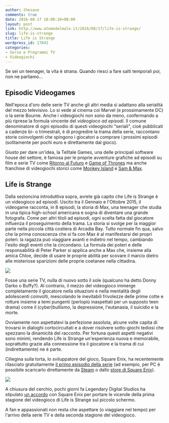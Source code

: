 ```yaml
---
author: thesave
comments: true
date: 2016-08-17 18:00:10+00:00
layout: post
link: http://www.atomodelmale.it/2016/08/17/life-is-strange/
slug: life-is-strange
title: Life is Strange
wordpress_id: 17043
categories:
- Serie e Programmi TV
- Videogiochi
---
```


Se sei un teenager, la vita è strana. Quando riesci a fare salti temporali poi, non ne parliamo...



## Episodic Videogames



Nell'epoca d'oro delle serie TV anche gli altri media si adattano alla serialità del mezzo televisivo. Lo si vede al cinema coi Marvel (e prossimamente DC) o la serie Bourne. Anche i videogiochi non sono da meno, confermando a più riprese la formula vincente del _videogioco ad episodi_. Il comune denominatore di ogni episodio di questi videogiochi "seriali", cioè pubblicati a cadenze bi- o trimestrali, è di progredire la trama della serie, raccontano storie coinvolgenti che spingono i giocatori a comprare i prossimi episodi (solitamente per pochi euro e direttamente dal gioco).

Giusto per dare un'idea, la Telltale Games, una delle principali software house del settore, è famosa per le proprie avventure grafiche ad episodi su film e serie TV come [Ritorno al Futuro](https://www.wikiwand.com/en/Back_to_the_Future:_The_Game) e [Game of Thrones](https://www.wikiwand.com/en/Game_of_Thrones_(2014_video_game)) ma anche franchise di videogiochi storici come [Monkey Island](https://www.wikiwand.com/en/Tales_of_Monkey_Island) e [Sam & Max](https://www.wikiwand.com/en/Sam_%26_Max_Save_the_World).



## Life is Strange



Dalla sezioncina introduttiva sopra, avrete già capito che Life is Strange è un videogioco ad episodi. Uscito tra il Gennaio e l'Ottobre 2015, il videogame racconta, in 8 episodi, la storia di Max, una teenager che studia in una tipica high-school americana e sogna di diventare una grande fotografa. Come per altri titoli ad episodi, ogni scelta fatta dal giocatore influenza il proseguimento della trama. La storia si svolge per la maggior parte nella piccola città costiera di Arcadia Bay. Tutto normale fin qua, salvo che la prima conoscenza che si fa con Max è al manifestarsi dei propri poteri: la ragazza può viaggiare avanti e indietro nel tempo, cambiando l'esito degli eventi che la circondano. La formula dei poteri e delle responsabilità di Peter Parker si applica anche a Max che, insieme alla amica Chloe, decide di usare le proprie abilità per scovare il marcio dietro alle misteriose sparizioni delle proprie coetanee nella cittadina.

![](http://www.atomodelmale.it/wp-content/uploads/2016/08/life_is_strange001-1024x562.jpg)

Fosse una serie TV, nulla di nuovo sotto il sole (qualcuno ha detto Donny Darko o Buffy?). Al contrario, il mezzo del videogioco immerge completamente il giocatore nella situazioni e nella mentalità degli adolescenti coinvolti, mescolando le inevitabili frivolezze delle prime cotte e rotture insieme a temi pungenti (perlopiù inaspettati per un supposto teen drama) come il (cyber)bullismo, la depressione, l'eutanasia, il suicidio e la morte.



Ovviamente non aspettatevi la perfezione assoluta, alcune volte capita di trovarsi in dialoghi cortocircuitati e a dover risolvere sotto-giochi tediosi che spezzano la dinamicità del racconto. Per fortuna questi aspetti negativi sono minimi, rendendo Life is Strange un'esperienza nuova e memorabile, soprattutto grazie alla connessione tra il giocatore e la trama di cui (indirettamente) ne è parte.

Ciliegina sulla torta, lo sviluppatore del gioco, Square Enix, ha recentemente rilasciato gratuitamente [il primo episodio della serie](http://buylifeisstrange.com/) (ad esempio, per PC è possibile scaricarlo direttamente da [Steam](http://store.steampowered.com/app/319630/) o dallo [store di Square Enix](https://store.eu.square-enix.com/eu/product/310348/life-is-strange-episode-1-pc-download)).

![](http://www.atomodelmale.it/wp-content/uploads/2016/08/life_is_strange003-1024x563.jpg)

A chiusura del cerchio, pochi giorni fa Legendary Digital Studios ha stipulato [un accordo](http://www.legendary.com/legendary-digital-studios-partners-with-square-enix-and-dj2-to-adapt-award-winning-episodic-videogame-life-is-strange-into-digital-series/) con Square Enix per portare le vicende della prima stagione del videogioco di Life is Strange sul piccolo schermo.

A fan e appassionati non resta che aspettare (o viaggiare nel tempo) per l'arrivo della serie TV e della seconda stagione del videogioco.
